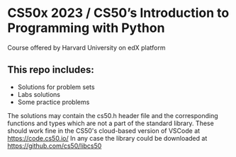 # CS50x 2023 / CS50’s Introduction to Programming with Python  
Course offered by Harvard University on edX platform  

## This repo includes:
* Solutions for problem sets
* Labs solutions
* Some practice problems

The solutions may contain the cs50.h header file and the corresponding functions and types which are not a part of the standard library.
These should work fine in the CS50's cloud-based version of VSCode at https://code.cs50.io/
In any case the library could be downloaded at https://github.com/cs50/libcs50
